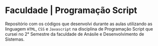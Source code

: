 # Faculdade | Programação Script

Repositório com os códigos que desenvolvi durante as aulas utilizando as linguagem  `HTML`, `CSS` e `Javascript` na disciplina de Programação Script que cursei no 2° Semestre da faculdade de Anásile e Desenvolvimento de Sistemas.
